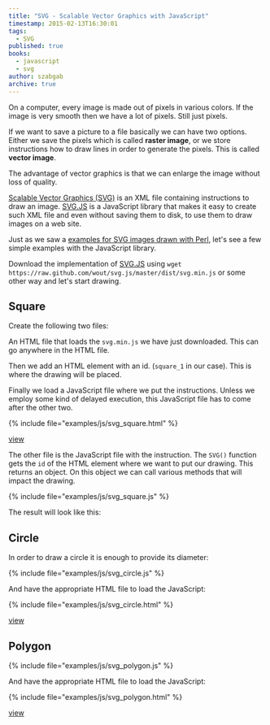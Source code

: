 ```yaml
---
title: "SVG - Scalable Vector Graphics with JavaScript"
timestamp: 2015-02-13T16:30:01
tags:
  - SVG
published: true
books:
  - javascript
  - svg
author: szabgab
archive: true
---
```



On a computer, every image is made out of pixels in various colors.
If the image is very smooth then we have a lot of pixels. Still just pixels.

If we want to save a picture to a file basically we can have two options.
Either we save the pixels which is called <b>raster image</b>, or we store instructions
how to draw lines in order to generate the pixels. This is called <b>vector image</b>.

The advantage of vector graphics is that we can enlarge the image without loss of quality.


[Scalable Vector Graphics (SVG)](http://en.wikipedia.org/wiki/Scalable_Vector_Graphics) is
an XML file containing instructions to draw an image.  [SVG.JS](http://svgjs.com/) is 
a JavaScript library that makes it easy to create such XML file and even without saving them
to disk, to use them to draw images on a web site.

Just as we saw a [examples for SVG images drawn with Perl](https://perlmaven.com/scalable-vector-graphics-with-perl),
let's see a few simple examples with the JavaScript library.

<script src="/try/examples/js/svg.min.js"></script>

Download the implementation of [SVG.JS](http://svgjs.com/) using
`wget https://raw.github.com/wout/svg.js/master/dist/svg.min.js`
or some other way and let's start drawing.

## Square

Create the following two files:

An HTML file that loads the `svg.min.js` we have just downloaded. This can go anywhere in the HTML file.

Then we add an HTML  element with an id. (`square_1` in our case). This is where the drawing will be placed.

Finally we load a JavaScript file where we put the instructions. Unless we employ some kind of delayed execution,
this JavaScript file has to come after the other two.

{% include file="examples/js/svg_square.html" %}

[view](examples/js/svg_square.html)

The other file is the JavaScript file with the instruction.
The `SVG()` function gets the `id` of the HTML element where we want to put our drawing.
This returns an object. On this object we can call various methods that will impact the drawing.

{% include file="examples/js/svg_square.js" %}

The result will look like this:

<div id="square_1"></div>
<script src="/try/examples/js/svg_square.js"></script>

## Circle

In order to draw a circle it is enough to provide its diameter:

{% include file="examples/js/svg_circle.js" %}

And have the appropriate HTML file to load the JavaScript:

{% include file="examples/js/svg_circle.html" %}

[view](examples/js/svg_circle.html)


<div id="circle_1"></div>

<script src="/try/examples/js/svg_circle.js"></script>

## Polygon

{% include file="examples/js/svg_polygon.js" %}

And have the appropriate HTML file to load the JavaScript:

{% include file="examples/js/svg_polygon.html" %}

[view](examples/js/svg_polygon.html)

<div id="polygon_1"></div>

<script src="/try/examples/js/svg_polygon.js"></script>


